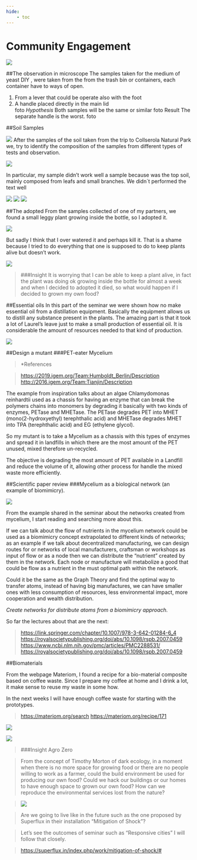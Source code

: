 ```yaml
---
hide:
    - toc
---
```


# Community Engagement

![](../images/bioagriZ.jpg)



##The observation in microscope
The samples taken for the medium of yeast DIY , were taken from the from the trash bin or containers, each container have to ways of open.
1.	From a lever that could be operate also with the foot
2.	A handle placed directly in the main lid  
foto
*Hypothesis*
Both samples will be the same or similar
foto
Result
The separate handle is the worst.
foto


##Soil Samples

![](../images/soil-pyramid.jpg)
After the samples of the soil taken from the trip to Collserola Natural Park we, try to identify the composition of the samples from different types of tests and observation.

![](../images/agro_2.jpg)

In particular, my sample didn’t work well a sample because was the top soil, mainly composed from leafs and small branches.
We didn´t performed the text well

![](../images/spil_1.jpg)
![](../images/soil_1.jpg)
![](../images/soil_3.jpg)


##The adopted
From the samples collected of one of my partners, we found a small leggy plant growing inside the bottle, so I adopted it.

![](../images/plant_1.jpg)

But sadly I think that I over watered it and perhaps kill it. That is a shame because I tried to do everything that one is supposed to do to keep plants alive but doesn’t work.

![](../images/plant_2.jpg)

> ###Insight
>It is worrying that I can be able to keep a plant alive, in fact the plant was doing ok growing inside the bottle for almost a week and when I decided to adopted it died, so what would happen if I decided to grown my own food?

##Essential oils
In this part of the seminar we were shown how no make essential oil from a distillation equipment. Basically the equipment allows us to distill any substance present in the plants. The amazing part is that it took a lot of Laurel’s leave just to make a small production of essential oil. It is considerable the amount of resources needed to that kind of production.

![](../images/Oil_1.jpg)



##Design a mutant
###PET-eater Mycelium

> *References

><https://2019.igem.org/Team:Humboldt_Berlin/Description>
<http://2016.igem.org/Team:Tianjin/Description>

The example from inspiration talks about an algae Chlamydomonas reinhardtii used as a chassis for having an enzyme that can break the polymers chains into monomers by degrading it basically with two kinds of enzymes, PETase and MHETase. The PETase degrades PET into MHET (mono(2-hydroxyethyl) terephthalic acid) and MHETase degrades MHET into TPA (terephthalic acid) and EG (ethylene glycol).

So my mutant is to take a Mycelium as a chassis with this types of enzymes and spread it in landfills in which there are the most amount of the PET unused, mixed therefore un-recycled.

The objective is degrading the most amount of PET available in a Landfill and reduce the volume of it, allowing other process for handle the mixed waste more efficiently.

##Scientific paper review
###Mycelium as a biological network (an example of biomimicry).

![](../images/Mis_1.jpg)

From the example shared in the seminar about the networks created from mycelium, I start reading and searching more about this.

If we can talk about the flow of nutrients in the mycelium network could be used as a biomimicry concept extrapolated to different kinds of networks; as an example if we talk about decentralized manufacturing, we can design routes for or networks of local manufacturers, craftsman or workshops as input of flow or as a node then we can distribute the “nutrient” created by them in the network.
Each node or manufacture will metabolize a good that could be flow as a nutrient in the must optimal path within the network.

Could it be the same as the Graph Theory and find the optimal way to transfer atoms, instead of having big manufactures, we can have smaller ones with less consumption of resources, less environmental impact, more cooperation and wealth distribution.

*Create networks for distribute atoms from a biomimicry approach.*

So far the lectures about that are the next:

><https://link.springer.com/chapter/10.1007/978-3-642-01284-6_4>
<https://royalsocietypublishing.org/doi/abs/10.1098/rspb.2007.0459>
<https://www.ncbi.nlm.nih.gov/pmc/articles/PMC2288531/>
<https://royalsocietypublishing.org/doi/abs/10.1098/rspb.2007.0459>



##Biomaterials

From the webpage Materiom, I found a recipe for a bio-material composite based on coffee waste. Since I prepare my coffee at home and I drink a lot, it make sense to reuse my waste in some how.

In the next weeks I will have enough coffee waste for starting with the prototypes.

><https://materiom.org/search>
<https://materiom.org/recipe/171>

![](../images/cafe_1.jpg)

![](../images/bioMat_1.jpg)


> ###Insight Agro Zero

>From the concept of Timothy Morton of dark ecology, in a moment when there is no more space for growing food or there are no people willing to work as a farmer, could the build environment be used for producing our own food? Could we hack our buildings or our homes to have enough space to grown our own food? How can we reproduce the environmental services lost from the nature?

>![](../images/agro_3.jpg)

>Are we going to live like in the future such as the one proposed by Superflux in their installation “Mitigation of Shock”?

>Let’s see the outcomes of seminar such as “Responsive cities” I will follow that closely.

><https://superflux.in/index.php/work/mitigation-of-shock/#>
